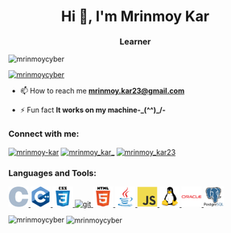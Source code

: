 <h1 align="center">Hi 👋, I'm Mrinmoy Kar</h1>
<h3 align="center">Learner</h3>

<p align="left"> <img src="https://komarev.com/ghpvc/?username=mrinmoycyber&label=Profile%20views&color=0e75b6&style=flat" alt="mrinmoycyber" /> </p>

<p align="left"> <a href="https://github.com/ryo-ma/github-profile-trophy"><img src="https://github-profile-trophy.vercel.app/?username=mrinmoycyber" alt="mrinmoycyber" /></a> </p>

- 📫 How to reach me **mrinmoy.kar23@gmail.com**

- ⚡ Fun fact **It works on my machine-\_(^^)_/-**

<h3 align="left">Connect with me:</h3>
<p align="left">
<a href="https://linkedin.com/in/mrinmoy-kar" target="blank"><img align="center" src="https://cdn.jsdelivr.net/npm/simple-icons@3.0.1/icons/linkedin.svg" alt="mrinmoy-kar" height="30" width="40" /></a>
<a href="https://instagram.com/mrinmoy_kar_" target="blank"><img align="center" src="https://cdn.jsdelivr.net/npm/simple-icons@3.0.1/icons/instagram.svg" alt="mrinmoy_kar_" height="30" width="40" /></a>
<a href="https://www.hackerrank.com/mrinmoy_kar23" target="blank"><img align="center" src="https://cdn.jsdelivr.net/npm/simple-icons@3.0.1/icons/hackerrank.svg" alt="mrinmoy_kar23" height="30" width="40" /></a>
</p>

<h3 align="left">Languages and Tools:</h3>
<p align="left"> <a href="https://www.cprogramming.com/" target="_blank"> <img src="https://raw.githubusercontent.com/devicons/devicon/master/icons/c/c-original.svg" alt="c" width="40" height="40"/> </a> <a href="https://www.w3schools.com/cpp/" target="_blank"> <img src="https://raw.githubusercontent.com/devicons/devicon/master/icons/cplusplus/cplusplus-original.svg" alt="cplusplus" width="40" height="40"/> </a> <a href="https://www.w3schools.com/css/" target="_blank"> <img src="https://raw.githubusercontent.com/devicons/devicon/master/icons/css3/css3-original-wordmark.svg" alt="css3" width="40" height="40"/> </a> <a href="https://git-scm.com/" target="_blank"> <img src="https://www.vectorlogo.zone/logos/git-scm/git-scm-icon.svg" alt="git" width="40" height="40"/> </a> <a href="https://www.w3.org/html/" target="_blank"> <img src="https://raw.githubusercontent.com/devicons/devicon/master/icons/html5/html5-original-wordmark.svg" alt="html5" width="40" height="40"/> </a> <a href="https://www.java.com" target="_blank"> <img src="https://raw.githubusercontent.com/devicons/devicon/master/icons/java/java-original.svg" alt="java" width="40" height="40"/> </a> <a href="https://developer.mozilla.org/en-US/docs/Web/JavaScript" target="_blank"> <img src="https://raw.githubusercontent.com/devicons/devicon/master/icons/javascript/javascript-original.svg" alt="javascript" width="40" height="40"/> </a> <a href="https://www.linux.org/" target="_blank"> <img src="https://raw.githubusercontent.com/devicons/devicon/master/icons/linux/linux-original.svg" alt="linux" width="40" height="40"/> </a> <a href="https://www.oracle.com/" target="_blank"> <img src="https://raw.githubusercontent.com/devicons/devicon/master/icons/oracle/oracle-original.svg" alt="oracle" width="40" height="40"/> </a> <a href="https://www.postgresql.org" target="_blank"> <img src="https://raw.githubusercontent.com/devicons/devicon/master/icons/postgresql/postgresql-original-wordmark.svg" alt="postgresql" width="40" height="40"/> </a> </p>

<p><img align="left" src="https://github-readme-stats.vercel.app/api/top-langs?username=mrinmoycyber&show_icons=true&locale=en&layout=compact" alt="mrinmoycyber" /></p>

<p>&nbsp;<img align="center" src="https://github-readme-stats.vercel.app/api?username=mrinmoycyber&show_icons=true&locale=en" alt="mrinmoycyber" /></p>
